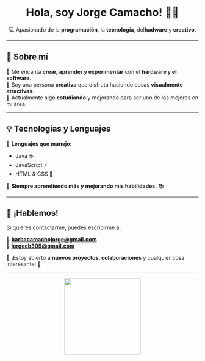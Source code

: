 <h1 align="center">Hola, soy Jorge Camacho! 👋🚀</h1>

<p align="center">
  💻 Apasionado de la <strong>programación</strong>, la <strong>tecnología</strong>, del<strong>hadware</strong>  y  <strong>creativo</strong>.
</p>

---

## 🚀 **Sobre mí**  
🔹 Me encanta **crear, aprender y experimentar** con el **hardware y el software**.  
🔹 Soy una persona **creativa** que disfruta haciendo cosas **visualmente atractivas**.  
🔹 Actualmente sigo **estudiando** y mejorando para ser uno de los mejores en mi área.  

---

## 💡 **Tecnologías y Lenguajes**  
🔹 **Lenguajes que manejo:**  
  - Java ☕  
  - JavaScript ⚡  
  - HTML & CSS 🎨  

🔹 **Siempre aprendiendo más y mejorando mis habilidades.** 📚  

---

## 📩 **¡Hablemos!**  
Si quieres contactarme, puedes escribirme a:  

📧 **barbacamachojorge@gmail.com**  
📧 **jorgecb309@gmail.com**  

📌 ¡Estoy abierto a **nuevos proyectos, colaboraciones** y cualquier cosa interesante! 🚀  

---

<p align="center">
  <img src="https://media.giphy.com/media/Y4bzv6DYbYzy8jDnoW/giphy.gif" width="200">
</p>
